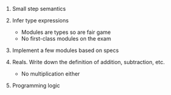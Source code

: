 1. Small step semantics

2. Infer type expressions
    - Modules are types so are fair game
    - No first-class modules on the exam

3. Implement a few modules based on specs

4. Reals. Write down the definition of addition, subtraction, etc.
    - No multiplication either

5. Programming logic

